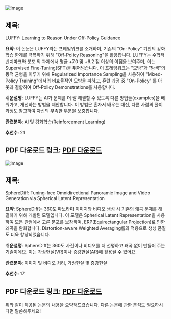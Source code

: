 ![Image](https://cdn-thumbnails.huggingface.co/social-thumbnails/papers/2504.14945.png)
## 제목:
LUFFY: Learning to Reason Under Off-Policy Guidance

**요약**:
이 논문은 LUFFY라는 프레임워크를 소개하며, 기존의 "On-Policy" 기반의 강화학습 한계를 극복하기 위해 "Off-Policy Reasoning"을 활용합니다. LUFFY는 수학적 벤치마크와 분포 외 과제에서 평균 +7.0 및 +6.2 점 이상의 이점을 보여주며, 이는 Supervised Fine-Tuning(SFT)을 뛰어넘습니다. 이 프레임워크는 "모방"과 "탐색"의 동적 균형을 이루기 위해 Regularized Importance Sampling을 사용하여 "Mixed-Policy Training"에서의 비효율적인 모방을 피하고, 훈련 과정 중 "On-Policy" 롤 아웃과 결합하여 Off-Policy Demonstrations를 사용합니다.

**쉬운설명**:
LUFFY는 AI가 문제를 더 잘 해결할 수 있도록 다른 방법들(examples)을 배워가고, 개선하는 방법을 제안합니다. 이 방법은 혼자서 배우는 대신, 다른 사람의 풀이과정도 참고하여 자신의 부족한 부분을 보충합니다.

**관련분야**:
AI 및 강화학습(Reinforcement Learning)

**추천수**:
21

**PDF 다운로드 링크**: [PDF 다운로드](https://arxiv.org/pdf/2504.14945)
---

![Image](https://cdn-thumbnails.huggingface.co/social-thumbnails/papers/2504.14396.png)
## 제목:
SphereDiff: Tuning-free Omnidirectional Panoramic Image and Video Generation via Spherical Latent Representation

**요약**:
SphereDiff는 360도 파노라마 이미지와 비디오 생성 시 기존의 왜곡 문제를 해결하기 위해 개발된 모델입니다. 이 모델은 Spherical Latent Representation을 사용하여 모든 관점에서 고른 분포를 보장하며, ERP(Equirectangular Projection)로 인한 왜곡을 완화합니다. Distortion-aware Weighted Averaging를의 적용으로 생성 품질도 더욱 향상되었습니다.

**쉬운설명**:
SphereDiff는 360도 사진이나 비디오를 더 선명하고 왜곡 없이 만들어 주는 기술이에요. 이는 가상현실(VR)이나 증강현실(AR)에 활용될 수 있어요.

**관련분야**:
이미지 및 비디오 처리, 가상현실 및 증강현실

**추천수**:
17

**PDF 다운로드 링크**: [PDF 다운로드](https://arxiv.org/pdf/2504.14396)
---

위와 같이 제공된 논문의 내용을 요약해드렸습니다. 다른 논문에 관한 분석도 필요하시다면 말씀해주세요!